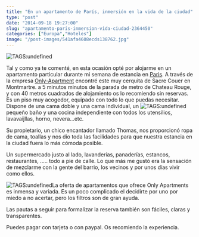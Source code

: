 ```yaml
---
title: "En un apartamento de París, inmersión en la vida de la ciudad"
type: "post"
date: "2014-09-18 19:27:00"
slug: "apartamento-paris-inmersion-vida-ciudad-2364450"
categories: ["Europa","Hoteles"]
image: "/post-images/541afa4608ecds138762.jpg"
---
```


 ![ TAGS:undefined](/post-images/541afa4608ecds138762.jpg "Montmatre by missviajes")

 Tal y como ya te comenté, en esta ocasión opté por alojarme en un apartamento particular durante mi semana de estancia en [Paris](http://www.missviajes.com/nuevo-destino-paris-2363247). A través de la empresa [Only-Apartment](http://www.only-apartments.com/en/paris/villageramey_28610/) encontré este muy cerquita de Sacre Couer en Montmartre. a 5 minutos minutos de la parada de metro de Chateau Rouge, y con 40 metros cuadrados de alojamiento os lo recomiendo sin reservas. Es un piso muy acogedor, equipado con todo lo que puedas necesitar. Dispone de una cama doble y una cama individual, un ![ TAGS:undefined](/post-images/541afae33e2b2s173827.jpg)pequeño baño y una cocina independiente con todos los utensilios, lavavaijllas, horno, nevera...etc.

 Su propietario, un chico encantador llamado Thomas, nos proporcionó ropa de cama, toallas y nos dio toda las facilidades para que nuestra estancia en la ciudad fuera lo más cómoda posible.

 Un supermercado justo al lado, lavanderías, panaderías, estancos, restaurantes, ..... todo a pie de calle. Lo que más me gustó era la sensación de mezclarme con la gente del barrio, los vecinos y por unos días vivir como ellos.

 ![ TAGS:undefined](/post-images/541afb4d00189s109823.jpg)La oferta de apartamentos que ofrece Only Apartments es inmensa y variada. Es un poco complicado el decidirte por uno por miedo a no acertar, pero los filtros son de gran ayuda.

 Las pautas a seguir para formalizar la reserva también son fáciles, claras y transparentes.

 Puedes pagar con tarjeta o con paypal. Os recomiendo la experiencia.